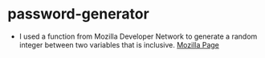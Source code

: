 # password-generator

 - I used a function from Mozilla Developer Network to generate a random integer between two variables that is inclusive.
 [Mozilla Page](https://developer.mozilla.org/en-US/docs/Web/JavaScript/Reference/Global_Objects/Math/random)
